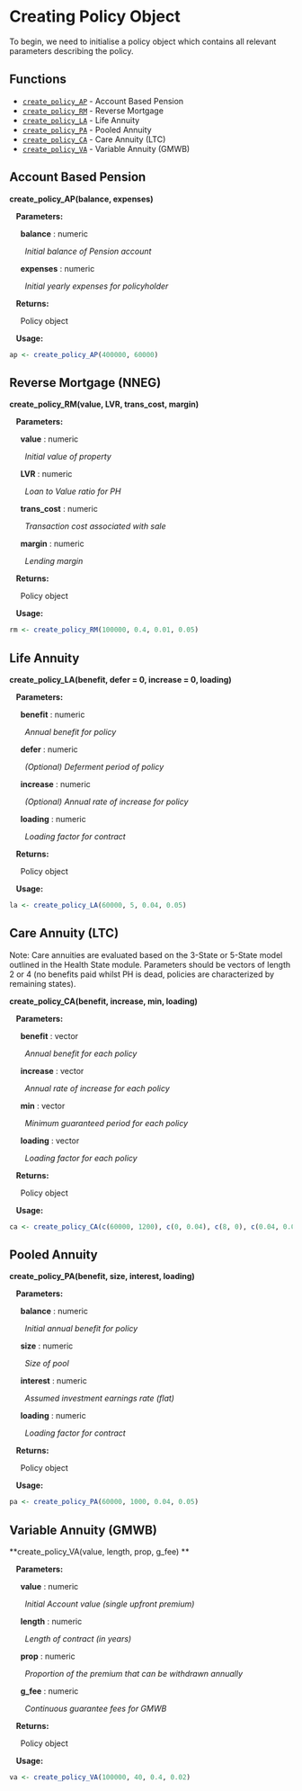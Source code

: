 # Creating Policy Object

To begin, we need to initialise a policy object which contains all 
relevant parameters describing the policy.

## Functions

* [`create_policy_AP`](#ABP) - Account Based Pension
* [`create_policy_RM`](#RM) - Reverse Mortgage
* [`create_policy_LA`](#LA) - Life Annuity
* [`create_policy_PA`](#PA) - Pooled Annuity
* [`create_policy_CA`](#CA) - Care Annuity (LTC)
* [`create_policy_VA`](#VA) - Variable Annuity (GMWB)

<a name="ABP"></a>

## Account Based Pension

**create_policy_AP(balance, expenses)**

&nbsp;&nbsp; **Parameters:**

&nbsp;&nbsp;&nbsp;&nbsp; **balance** : numeric 

&nbsp;&nbsp;&nbsp;&nbsp;&nbsp;&nbsp; *Initial balance of Pension account*

&nbsp;&nbsp;&nbsp;&nbsp; **expenses** : numeric

&nbsp;&nbsp;&nbsp;&nbsp;&nbsp;&nbsp; *Initial yearly expenses for policyholder*

&nbsp;&nbsp; **Returns:**

&nbsp;&nbsp;&nbsp;&nbsp; Policy object

&nbsp;&nbsp; **Usage:**

```r
ap <- create_policy_AP(400000, 60000)
```

<a name="RM"></a>

## Reverse Mortgage (NNEG)

**create_policy_RM(value, LVR, trans_cost, margin)**

&nbsp;&nbsp; **Parameters:**

&nbsp;&nbsp;&nbsp;&nbsp; **value** : numeric 

&nbsp;&nbsp;&nbsp;&nbsp;&nbsp;&nbsp; *Initial value of property*

&nbsp;&nbsp;&nbsp;&nbsp; **LVR** : numeric

&nbsp;&nbsp;&nbsp;&nbsp;&nbsp;&nbsp; *Loan to Value ratio for PH*

&nbsp;&nbsp;&nbsp;&nbsp; **trans_cost** : numeric

&nbsp;&nbsp;&nbsp;&nbsp;&nbsp;&nbsp; *Transaction cost associated with sale*

&nbsp;&nbsp;&nbsp;&nbsp; **margin** : numeric

&nbsp;&nbsp;&nbsp;&nbsp;&nbsp;&nbsp; *Lending margin*

&nbsp;&nbsp; **Returns:**

&nbsp;&nbsp;&nbsp;&nbsp; Policy object

&nbsp;&nbsp; **Usage:**

```r
rm <- create_policy_RM(100000, 0.4, 0.01, 0.05)
```

<a name="LA"></a>

## Life Annuity

**create_policy_LA(benefit, defer = 0, increase = 0, loading)**

&nbsp;&nbsp; **Parameters:**

&nbsp;&nbsp;&nbsp;&nbsp; **benefit** : numeric 

&nbsp;&nbsp;&nbsp;&nbsp;&nbsp;&nbsp; *Annual benefit for policy*

&nbsp;&nbsp;&nbsp;&nbsp; **defer** : numeric

&nbsp;&nbsp;&nbsp;&nbsp;&nbsp;&nbsp; *(Optional) Deferment period of policy*

&nbsp;&nbsp;&nbsp;&nbsp; **increase** : numeric

&nbsp;&nbsp;&nbsp;&nbsp;&nbsp;&nbsp; *(Optional) Annual rate of increase for policy*

&nbsp;&nbsp;&nbsp;&nbsp; **loading** : numeric

&nbsp;&nbsp;&nbsp;&nbsp;&nbsp;&nbsp; *Loading factor for contract*

&nbsp;&nbsp; **Returns:**

&nbsp;&nbsp;&nbsp;&nbsp; Policy object

&nbsp;&nbsp; **Usage:**

```r
la <- create_policy_LA(60000, 5, 0.04, 0.05)
```

<a name="CA"></a>

## Care Annuity (LTC)

Note: Care annuities are evaluated based on the 3-State or 5-State model 
outlined in the Health State module. Parameters should be vectors of length
2 or 4 (no benefits paid whilst PH is dead, policies are characterized by 
remaining states).

**create_policy_CA(benefit, increase, min, loading)**

&nbsp;&nbsp; **Parameters:**

&nbsp;&nbsp;&nbsp;&nbsp; **benefit** : vector 

&nbsp;&nbsp;&nbsp;&nbsp;&nbsp;&nbsp; *Annual benefit for each policy*

&nbsp;&nbsp;&nbsp;&nbsp; **increase** : vector

&nbsp;&nbsp;&nbsp;&nbsp;&nbsp;&nbsp; *Annual rate of increase for each policy*

&nbsp;&nbsp;&nbsp;&nbsp; **min** : vector

&nbsp;&nbsp;&nbsp;&nbsp;&nbsp;&nbsp; *Minimum guaranteed period for each policy*

&nbsp;&nbsp;&nbsp;&nbsp; **loading** : vector

&nbsp;&nbsp;&nbsp;&nbsp;&nbsp;&nbsp; *Loading factor for each policy*

&nbsp;&nbsp; **Returns:**

&nbsp;&nbsp;&nbsp;&nbsp; Policy object

&nbsp;&nbsp; **Usage:**

```r
ca <- create_policy_CA(c(60000, 1200), c(0, 0.04), c(8, 0), c(0.04, 0.05))
```

<a name="PA"></a>

## Pooled Annuity

**create_policy_PA(benefit, size, interest, loading)**

&nbsp;&nbsp; **Parameters:**

&nbsp;&nbsp;&nbsp;&nbsp; **balance** : numeric 

&nbsp;&nbsp;&nbsp;&nbsp;&nbsp;&nbsp; *Initial annual benefit for policy*

&nbsp;&nbsp;&nbsp;&nbsp; **size** : numeric

&nbsp;&nbsp;&nbsp;&nbsp;&nbsp;&nbsp; *Size of pool*

&nbsp;&nbsp;&nbsp;&nbsp; **interest** : numeric

&nbsp;&nbsp;&nbsp;&nbsp;&nbsp;&nbsp; *Assumed investment earnings rate (flat)*

&nbsp;&nbsp;&nbsp;&nbsp; **loading** : numeric

&nbsp;&nbsp;&nbsp;&nbsp;&nbsp;&nbsp; *Loading factor for contract*

&nbsp;&nbsp; **Returns:**

&nbsp;&nbsp;&nbsp;&nbsp; Policy object

&nbsp;&nbsp; **Usage:**

```r
pa <- create_policy_PA(60000, 1000, 0.04, 0.05)
```

<a name="VA"></a>

## Variable Annuity (GMWB)

**create_policy_VA(value, length, prop, g_fee) **

&nbsp;&nbsp; **Parameters:**

&nbsp;&nbsp;&nbsp;&nbsp; **value** : numeric 

&nbsp;&nbsp;&nbsp;&nbsp;&nbsp;&nbsp; *Initial Account value (single upfront premium)*

&nbsp;&nbsp;&nbsp;&nbsp; **length** : numeric

&nbsp;&nbsp;&nbsp;&nbsp;&nbsp;&nbsp; *Length of contract (in years)*

&nbsp;&nbsp;&nbsp;&nbsp; **prop** : numeric 

&nbsp;&nbsp;&nbsp;&nbsp;&nbsp;&nbsp; *Proportion of the premium that can be withdrawn annually*

&nbsp;&nbsp;&nbsp;&nbsp; **g_fee** : numeric

&nbsp;&nbsp;&nbsp;&nbsp;&nbsp;&nbsp; *Continuous guarantee fees for GMWB*

&nbsp;&nbsp; **Returns:**

&nbsp;&nbsp;&nbsp;&nbsp; Policy object

&nbsp;&nbsp; **Usage:**

```r
va <- create_policy_VA(100000, 40, 0.4, 0.02)
```